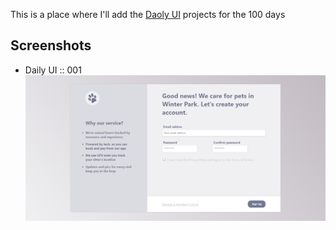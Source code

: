 This is a place where I'll add the [Daoly UI](https://www.dailyui.co/) projects for the 100 days

## Screenshots
* Daily UI :: 001
![Daily UI :: 001](001/screenshot.png)
